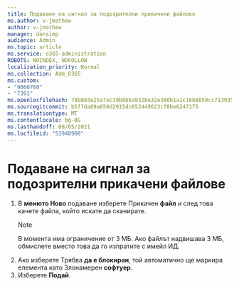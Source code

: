 ```yaml
---
title: Подаване на сигнал за подозрителни прикачени файлове
ms.author: v-jmathew
author: v-jmathew
manager: dansimp
audience: Admin
ms.topic: article
ms.service: o365-administration
ROBOTS: NOINDEX, NOFOLLOW
localization_priority: Normal
ms.collection: Adm_O365
ms.custom:
- "9000760"
- "7391"
ms.openlocfilehash: 78b803e25a7ec39b8b5a9328e32e380b1a1c16b8859cc713935f38590b1bf3ea
ms.sourcegitcommit: b5f7da89a650d2915dc652449623c78be6247175
ms.translationtype: MT
ms.contentlocale: bg-BG
ms.lasthandoff: 08/05/2021
ms.locfileid: "53948908"
---
```

# <a name="report-suspicious-attachments"></a>Подаване на сигнал за подозрителни прикачени файлове

1. В **менюто Ново** подаване изберете Прикачен **файл** и след това качете файла, който искате да сканирате.
    > [!NOTE]
    > В момента има ограничение от 3 МБ. Ако файлът надвишава 3 МБ, обмислете вместо това да го изпратите с имейл ИД.
2. Ако изберете Трябва **да е блокиран**, той автоматично ще маркира елемента като Злонамерен **софтуер**.
3. Изберете **Подай**.
